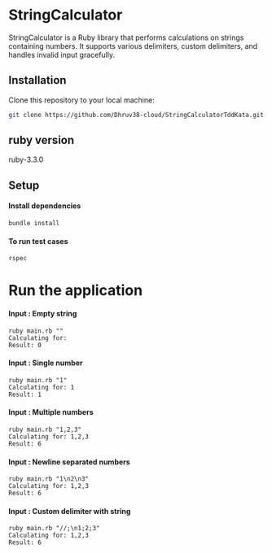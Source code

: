 # StringCalculator

StringCalculator is a Ruby library that performs calculations on strings containing numbers. It supports various delimiters, custom delimiters, and handles invalid input gracefully.

## Installation

Clone this repository to your local machine:

```bash
git clone https://github.com/Dhruv38-cloud/StringCalculatorTddKata.git

```

## ruby version

ruby-3.3.0

## Setup
#### Install dependencies
```
bundle install
```

#### To run test cases
```
rspec
```

# Run the application

#### Input : Empty string
```
ruby main.rb ""
Calculating for: 
Result: 0
```

#### Input : Single number
``` 
ruby main.rb "1"
Calculating for: 1
Result: 1
```

#### Input : Multiple numbers
``` 
ruby main.rb "1,2,3"
Calculating for: 1,2,3
Result: 6
```

#### Input : Newline separated numbers
``` 
ruby main.rb "1\n2\n3"
Calculating for: 1,2,3
Result: 6
```

#### Input : Custom delimiter with string
``` 
ruby main.rb "//;\n1;2;3"
Calculating for: 1,2,3
Result: 6
```
